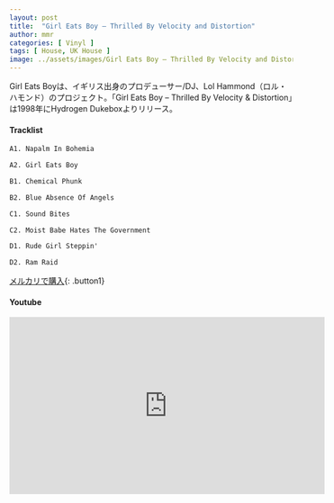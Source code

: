```yaml
---
layout: post
title:  "Girl Eats Boy – Thrilled By Velocity and Distortion"
author: mmr
categories: [ Vinyl ]
tags: [ House, UK House ]
image: ../assets/images/Girl Eats Boy – Thrilled By Velocity and Distortion.webp
---
```


Girl Eats Boyは、イギリス出身のプロデューサー/DJ、Lol Hammond（ロル・ハモンド）のプロジェクト。「Girl Eats Boy – Thrilled By Velocity & Distortion」は1998年にHydrogen Dukeboxよりリリース。

#### Tracklist
```md
A1. Napalm In Bohemia

A2. Girl Eats Boy

B1. Chemical Phunk

B2. Blue Absence Of Angels

C1. Sound Bites

C2. Moist Babe Hates The Government

D1. Rude Girl Steppin'

D2. Ram Raid
```

[メルカリで購入](https://jp.mercari.com/item/m44020854445?afid=6142608987){: .button1}

#### Youtube
<iframe width="560" height="315" src="https://www.youtube.com/embed/dJ6W46_m-r0?si=Z9-Dnq9B7eJyU79Y" title="YouTube video player" frameborder="0" allow="accelerometer; autoplay; clipboard-write; encrypted-media; gyroscope; picture-in-picture; web-share" referrerpolicy="strict-origin-when-cross-origin" allowfullscreen></iframe>